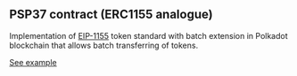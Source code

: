 ## PSP37 contract (ERC1155 analogue)

Implementation of [EIP-1155](https://eips.ethereum.org/EIPS/eip-1155) token standard with batch extension in Polkadot blockchain that allows batch transferring of tokens.

[See example](https://supercolony-net.github.io/openbrush-contracts/smart-contracts/psp37/extensions/psp37batch)

